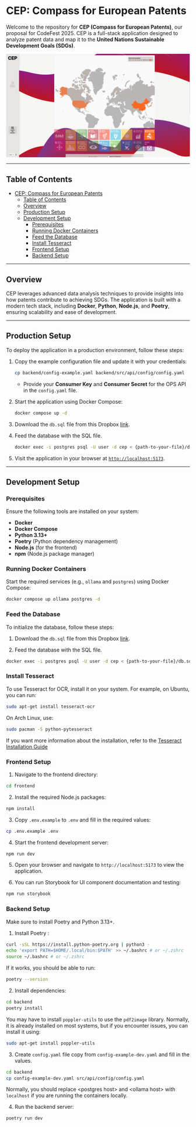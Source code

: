 # CEP: Compass for European Patents

Welcome to the repository for **CEP (Compass for European Patents)**, our proposal for CodeFest 2025. CEP is a full-stack application designed to analyze patent data and map it to the **United Nations Sustainable Development Goals (SDGs)**.

![Webview screenshot](./assets/webview.png)

---

## Table of Contents

- [CEP: Compass for European Patents](#cep-compass-for-european-patents)
  - [Table of Contents](#table-of-contents)
  - [Overview](#overview)
  - [Production Setup](#production-setup)
  - [Development Setup](#development-setup)
    - [Prerequisites](#prerequisites)
    - [Running Docker Containers](#running-docker-containers)
    - [Feed the Database](#feed-the-database)
    - [Install Tesseract](#install-tesseract)
    - [Frontend Setup](#frontend-setup)
    - [Backend Setup](#backend-setup)

---

## Overview

CEP leverages advanced data analysis techniques to provide insights into how patents contribute to achieving SDGs. The application is built with a modern tech stack, including **Docker**, **Python**, **Node.js**, and **Poetry**, ensuring scalability and ease of development.

---

## Production Setup

To deploy the application in a production environment, follow these steps:

1. Copy the example configuration file and update it with your credentials:
   ```bash
   cp backend/config-example.yaml backend/src/api/config/config.yaml
   ```
   - Provide your **Consumer Key** and **Consumer Secret** for the OPS API in the `config.yaml` file.

2. Start the application using Docker Compose:
   ```bash
   docker compose up -d
   ```
3. Download the `db.sql` file from this Dropbox [link]().

4. Feed the database with the SQL file.
   ```bash
   docker exec -i postgres psql -U user -d cep < {path-to-your-file}/db.sql
   ```
5. Visit the application in your browser at [`http://localhost:5173`](http://localhost:5173).

---

## Development Setup

### Prerequisites

Ensure the following tools are installed on your system:

- **Docker**
- **Docker Compose**
- **Python 3.13+**
- **Poetry** (Python dependency management)
- **Node.js** (for the frontend)
- **npm** (Node.js package manager)

### Running Docker Containers

Start the required services (e.g., `ollama` and `postgres`) using Docker Compose:

```bash
docker compose up ollama postgres -d
```

### Feed the Database

To initialize the database, follow these steps:
1. Download the `db.sql` file from this Dropbox [link](https://www.dropbox.com/scl/fi/hx14qzlyu6eijn286udzx/db.sql?rlkey=399xtryml3r40e5ez3x6z1alh&st=fnj4ti5q&dl=0).

2. Feed the database with the SQL file.
```bash
docker exec -i postgres psql -U user -d cep < {path-to-your-file}/db.sql
```

### Install Tesseract

To use Tesseract for OCR, install it on your system. For example, on Ubuntu, you can run:

```bash
sudo apt-get install tesseract-ocr
```

On Arch Linux, use:

```bash
sudo pacman -S python-pytesseract
```

If you want more information about the installation, refer to the [Tesseract Installation Guide](https://github.com/madmaze/pytesseract)

### Frontend Setup

1. Navigate to the frontend directory:
```bash
cd frontend
```
2. Install the required Node.js packages:
```bash
npm install
```
3. Copy `.env.example` to `.env` and fill in the required values:
```bash
cp .env.example .env
```
4. Start the frontend development server:
```bash
npm run dev
```
5. Open your browser and navigate to `http://localhost:5173` to view the application.

6. You can run Storybook for UI component documentation and testing:
```bash
npm run storybook
```

### Backend Setup

Make sure to install Poetry and Python 3.13+.

1. Install Poetry :
```bash
curl -sSL https://install.python-poetry.org | python3 -
echo 'export PATH=$HOME/.local/bin:$PATH' >> ~/.bashrc # or ~/.zshrc
source ~/.bashrc # or ~/.zshrc
```

If it works, you should be able to run:
```bash
poetry --version
```

2. Install dependencies:
```bash
cd backend
poetry install
```

You may have to install `poppler-utils` to use the `pdf2image` library. Normally, it is already installed on most systems, but if you encounter issues, you can install it using:
```bash
sudo apt-get install poppler-utils
```

3. Create `config.yaml` file copy from `config-example-dev.yaml` and fill in the values.
```bash
cd backend
cp config-example-dev.yaml src/api/config/config.yaml
```

Normally, you should replace \<postgres host\> and \<ollama host\> with `localhost` if you are running the containers locally.

4. Run the backend server:
```bash
poetry run dev
```
